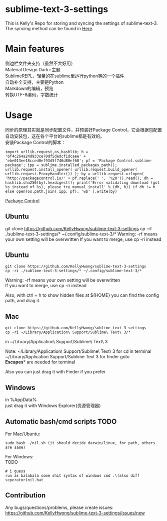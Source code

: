 # sublime-text-3-settings
This is Kelly's Repo for storing and syncing the settings of sublime-text-3. The syncing method can be found in [Here](https://packagecontrol.io/docs/syncing#git).

# Main features
侧边栏文件夹支持（虽然不大好用）  
Material Design Dark♂主题  
SublimeREPL，轻量的在sublime里运行python等的一个插件  
自动补全支持，主要是Python  
Markdown的编辑，预览  
转换UTF-8编码，字数统计  

# Usage
同步的原理其实就是同步配置文件，并预装好Package Control，它会根据包配置自动安装包，这在各个平台的sublime都是有效的。  
安装Package Control的脚本：  
```
import urllib.request,os,hashlib; h = '6f4c264a24d933ce70df5dedcf1dcaee' + 'ebe013ee18cced0ef93d5f746d80ef60'; pf = 'Package Control.sublime-package'; ipp = sublime.installed_packages_path(); urllib.request.install_opener( urllib.request.build_opener( urllib.request.ProxyHandler()) ); by = urllib.request.urlopen( 'http://packagecontrol.io/' + pf.replace(' ', '%20')).read(); dh = hashlib.sha256(by).hexdigest(); print('Error validating download (got %s instead of %s), please try manual install' % (dh, h)) if dh != h else open(os.path.join( ipp, pf), 'wb' ).write(by)
```
[Package Control](https://packagecontrol.io/installation)
## Ubuntu
git clone https://github.com/KellyHwong/sublime-text-3-settings
cp -rf ./sublime-text-3-settings/* ~/.config/sublime-text-3/*
Warning: -rf means your own setting will be overwritten
If you want to merge, use cp -ri instead

## Ubuntu
```
git clone https://github.com/KellyHwong/sublime-text-3-settings  
cp -ri ./sublime-text-3-settings/* ~/.config/sublime-text-3/* 
```
Warning: -rf means your own setting will be overwritten  
If you want to merge, use cp -ri instead  

Also, with ctrl + h to show hidden files at ${HOME} you can find the config path, and drag it.  

## Mac
```
git clone https://github.com/KellyHwong/sublime-text-3-settings  
cp -ri ~/Library/Application\ Support/Sublime\ Text\ 3/* 
```

in ~/Library/Application\ Support/Sublime\ Text\ 3

Note: ~/Library/Application\ Support/Sublime\ Text\ 3 for cd in terminal  
~/Library/Application Support/Sublime Text 3 for finder goto  
**Escapes*** are needed for terminal  

Also you can just drag it with Finder if you prefer  

## Windows
in %AppData%  
just drag it with Windows Explorer(资源管理器)  

## Automatic bash/cmd scripts TODO
For Mac/Ubuntu:  
```
sudo bash ./nil.sh (it should decide darwin/linux, for path, others are same)
```
For Windows:  
TODO  
```
# i guess
run as balabala some shit syntax of windows cmd .\(also diff seperator)nil.bat
```

## Contribution
Any bugs/questions/problems, please create issues:  
https://github.com/KellyHwong/sublime-text-3-settings/issues/new

